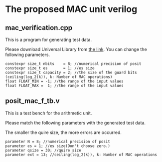 # The proposed MAC unit verilog
## mac_verification.cpp
This is a program for generating test data.

Please download Universal Library from [the link](https://github.com/stillwater-sc/universal).
You can change the following parameters.
```
constexpr size_t nbits    = 8; //numerical precision of posit
constexpr size_t es       = 1; //es size
constexpr size_t capacity = 2; //the size of the guard bits (ceiling(log_2(k)), k: Number of MAC operations)
float FLOAT_MIN = -1; //the range of the input values
float FLOAT_MAX =  1; //the range of the input values
```

## posit_mac_f_tb.v
This is a test bench for the arithmetic unit. 

Please match the following parameters with the generated test data. 

The smaller the quire size, the more errors are occurred. 
```
parameter N = 8; //numerical precision of posit
parameter es = 1; //es size(Don't choose zero.)
parameter qsize = 30; //quire size
parameter ext = 13; //ceiling(log_2(k)), k: Number of MAC operations
```
